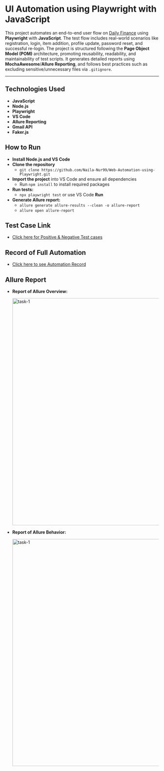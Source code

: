 # UI Automation using Playwright with JavaScript

This project automates an end-to-end user flow on [Daily Finance](https://dailyfinance.roadtocareer.net/) using **Playwright** with **JavaScript**. The test flow includes real-world scenarios like registration, login, item addition, profile update, password reset, and successful re-login. The project is structured following the **Page Object Model (POM)** architecture, promoting reusability, readability, and maintainability of test scripts. It generates detailed reports using **MochaAwesome**/**Allure Reporting**, and follows best practices such as excluding sensitive/unnecessary files via `.gitignore`.

---

##  Technologies Used

- **JavaScript**
- **Node.js**
- **Playwright**
- **VS Code**
- **Allure Reporting**
- **Gmail API**
- **Faker.js**

## How to Run

- **Install Node.js and VS Code**   
- **Clone the repository**  
   - `git clone https://github.com/Naila-Nur99/Web-Automation-using-Playwright.git`
- **Import the project** into VS Code and ensure all dependencies 
   - Run `npm install` to install required packages
- **Run tests:**  
   - `npx playwright test` or use VS Code **Run**
- **Generate Allure report:**  
   - `allure generate allure-results --clean -o allure-report`  
   - `allure open allure-report`
  

## Test Case Link

   - [Click here for Positive & Negative Test cases](https://docs.google.com/spreadsheets/d/1Xgq3atwgbEB10wDTRiC6cGbgDwi2wREw/edit?usp=drive_link&ouid=105680020578634715377&rtpof=true&sd=true) 

## Record of Full Automation 

   - [Click here to see Automation Record](https://drive.google.com/file/d/10VH_WM0GeGAwIY_260CPOKTytvA8ZpVu/view?usp=drive_link)

## Allure Report 
   
- **Report of Allure Overview:**

  <img width="744" alt="task-1" src="https://github.com/user-attachments/assets/6c2bff6d-cfa8-427d-a904-d54a41ecfadb" />
  

- **Report of Allure Behavior:**

  <img width="744" alt="task-1" src="https://github.com/user-attachments/assets/8c51008b-3ab4-4305-974c-eb6764d41bf0" />





  
